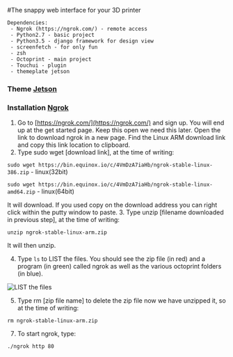 #The snappy web interface for your 3D printer
````
Dependencies:
 - Ngrok (https://ngrok.com/) - remote access
 - Python2.7 - basic project
 - Python3.5 - django framework for design view
 - screenfetch - for only fun
 - zsh
 - Octoprint - main project
 - Touchui - plugin
 - themeplate jetson

````
### Theme [Jetson](https://cloud.mail.ru/public/2gbz/UHGrjgGnH)

### Installation [Ngrok](https://github.com/foosel/OctoPrint/wiki/OctoPrint-and-Ngrok)
1. Go to [https://ngrok.com/](https://ngrok.com/) and sign up.  You will end up at the get started page.  Keep this open we need this later.  Open the link to download ngrok in a new page.  Find the Linux ARM download link and copy this link location to clipboard.
2. Type sudo wget [download link], at the time of writing:

 `sudo wget https://bin.equinox.io/c/4VmDzA7iaHb/ngrok-stable-linux-386.zip` - linux(32bit)
 
 `sudo wget https://bin.equinox.io/c/4VmDzA7iaHb/ngrok-stable-linux-amd64.zip` - linux(64bit)

It will download.  If you used copy on the download address you can right click within the putty window to paste.
3. Type unzip [filename downloaded in previous step], at the time of writing:

`unzip ngrok-stable-linux-arm.zip` 

It will then unzip.

4. Type `ls` to LIST the files.  You should see the zip file (in red) and a program (in green) called ngrok as well as the various octoprint folders (in blue).

![LIST the files](https://i.imgur.com/XHNtfeT.png)

5. Type rm [zip file name] to delete the zip file now we have unzipped it, so at the time of writing:

`rm ngrok-stable-linux-arm.zip` 

7. To start ngrok, type:

`./ngrok http 80`

